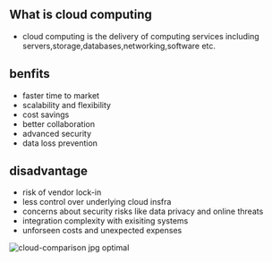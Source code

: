 ## What is cloud computing
- cloud computing is the delivery of computing services including servers,storage,databases,networking,software etc.
## benfits 
- faster time to market
- scalability and flexibility
- cost savings
- better collaboration
- advanced security
- data loss prevention
## disadvantage 
- risk of vendor lock-in
- less control over underlying cloud insfra
- concerns about security risks like data privacy and online threats
- integration complexity with exisiting systems
- unforseen costs and unexpected expenses

![cloud-comparison jpg optimal](https://github.com/KRIISHSHARMA/AWS/assets/86760658/1756ff6e-aaef-4f1f-ad7e-b53470e96fe6)

